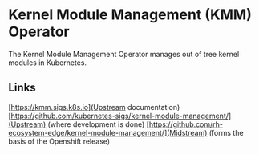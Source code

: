 # Kernel Module Management (KMM) Operator
The Kernel Module Management Operator manages out of tree kernel modules in Kubernetes.

## Links
[https://kmm.sigs.k8s.io](Upstream documentation)
[https://github.com/kubernetes-sigs/kernel-module-management/](Upstream) (where development is done)
[https://github.com/rh-ecosystem-edge/kernel-module-management/](Midstream) (forms the basis of the Openshift release)
